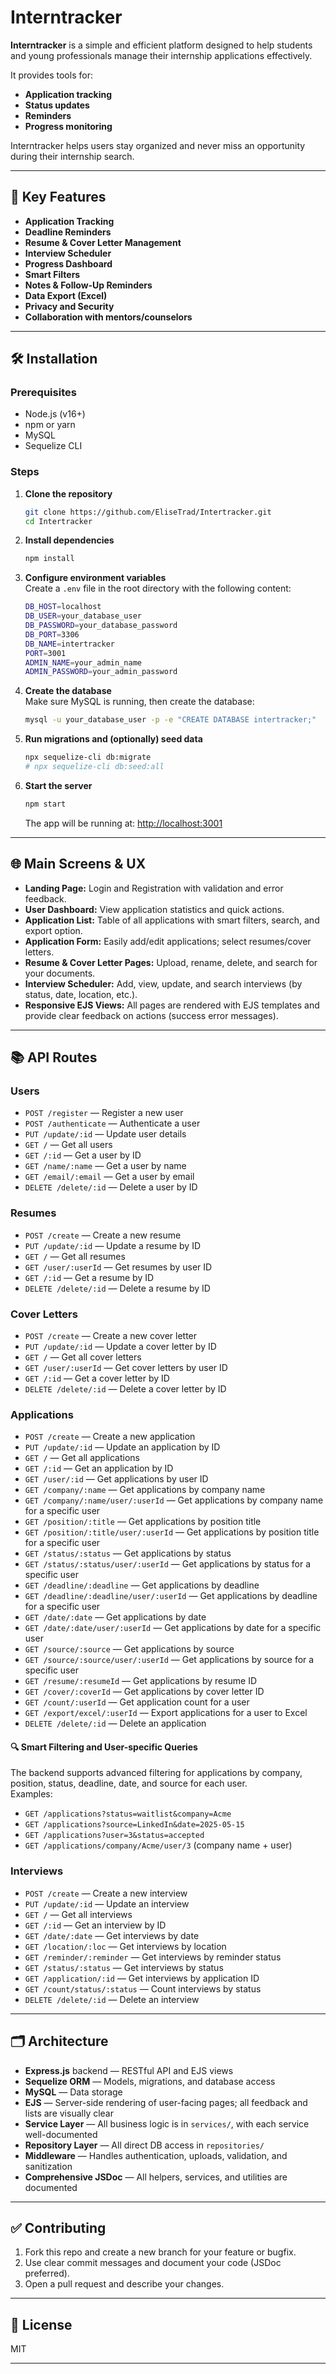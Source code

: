 # Interntracker

**Interntracker** is a simple and efficient platform designed to help students and young professionals manage their internship applications effectively.

It provides tools for:
- **Application tracking**
- **Status updates**
- **Reminders**
- **Progress monitoring**

Interntracker helps users stay organized and never miss an opportunity during their internship search.

---

## 🔑 Key Features

- **Application Tracking**  
- **Deadline Reminders**  
- **Resume & Cover Letter Management**  
- **Interview Scheduler**  
- **Progress Dashboard**  
- **Smart Filters**  
- **Notes & Follow-Up Reminders**  
- **Data Export (Excel)**  
- **Privacy and Security**  
- **Collaboration with mentors/counselors**  

---

## 🛠 Installation

### Prerequisites
- Node.js (v16+)
- npm or yarn
- MySQL
- Sequelize CLI

### Steps

1. **Clone the repository**
   ```bash
   git clone https://github.com/EliseTrad/Intertracker.git
   cd Intertracker
   ```

2. **Install dependencies**
   ```bash
   npm install
   ```

3. **Configure environment variables**  
   Create a `.env` file in the root directory with the following content:
   ```bash
   DB_HOST=localhost
   DB_USER=your_database_user
   DB_PASSWORD=your_database_password
   DB_PORT=3306
   DB_NAME=intertracker
   PORT=3001
   ADMIN_NAME=your_admin_name
   ADMIN_PASSWORD=your_admin_password

   ```

4. **Create the database**  
   Make sure MySQL is running, then create the database:
   ```bash
   mysql -u your_database_user -p -e "CREATE DATABASE intertracker;"
   ```

5. **Run migrations and (optionally) seed data**
   ```bash
   npx sequelize-cli db:migrate
   # npx sequelize-cli db:seed:all
   ```

6. **Start the server**
   ```bash
   npm start
   ```
   The app will be running at: [http://localhost:3001](http://localhost:3001)

---

## 🌐 Main Screens & UX

- **Landing Page:** Login and Registration with validation and error feedback.
- **User Dashboard:** View application statistics and quick actions.
- **Application List:** Table of all applications with smart filters, search, and export option.
- **Application Form:** Easily add/edit applications; select resumes/cover letters.
- **Resume & Cover Letter Pages:** Upload, rename, delete, and search for your documents.
- **Interview Scheduler:** Add, view, update, and search interviews (by status, date, location, etc.).
- **Responsive EJS Views:** All pages are rendered with EJS templates and provide
                            clear feedback on actions (success error messages).

---

## 📚 API Routes

### Users
- `POST /register`             — Register a new user
- `POST /authenticate`         — Authenticate a user
- `PUT /update/:id`            — Update user details
- `GET /`                      — Get all users
- `GET /:id`                   — Get a user by ID
- `GET /name/:name`            — Get a user by name
- `GET /email/:email`          — Get a user by email
- `DELETE /delete/:id`         — Delete a user by ID

### Resumes
- `POST /create`               — Create a new resume
- `PUT /update/:id`            — Update a resume by ID
- `GET /`                      — Get all resumes
- `GET /user/:userId`          — Get resumes by user ID
- `GET /:id`                   — Get a resume by ID
- `DELETE /delete/:id`         — Delete a resume by ID

### Cover Letters
- `POST /create`               — Create a new cover letter
- `PUT /update/:id`            — Update a cover letter by ID
- `GET /`                      — Get all cover letters
- `GET /user/:userId`          — Get cover letters by user ID
- `GET /:id`                   — Get a cover letter by ID
- `DELETE /delete/:id`         — Delete a cover letter by ID

### Applications
- `POST /create`                           — Create a new application
- `PUT /update/:id`                        — Update an application by ID
- `GET /`                                  — Get all applications
- `GET /:id`                               — Get an application by ID
- `GET /user/:id`                          — Get applications by user ID
- `GET /company/:name`                     — Get applications by company name
- `GET /company/:name/user/:userId`        — Get applications by company name for a specific user
- `GET /position/:title`                   — Get applications by position title
- `GET /position/:title/user/:userId`      — Get applications by position title for a specific user
- `GET /status/:status`                    — Get applications by status
- `GET /status/:status/user/:userId`       — Get applications by status for a specific user
- `GET /deadline/:deadline`                — Get applications by deadline
- `GET /deadline/:deadline/user/:userId`   — Get applications by deadline for a specific user
- `GET /date/:date`                        — Get applications by date
- `GET /date/:date/user/:userId`           — Get applications by date for a specific user
- `GET /source/:source`                    — Get applications by source
- `GET /source/:source/user/:userId`       — Get applications by source for a specific user
- `GET /resume/:resumeId`                  — Get applications by resume ID
- `GET /cover/:coverId`                    — Get applications by cover letter ID
- `GET /count/:userId`                     — Get application count for a user
- `GET /export/excel/:userId`              — Export applications for a user to Excel
- `DELETE /delete/:id`                     — Delete an application

#### 🔍 **Smart Filtering and User-specific Queries**
The backend supports advanced filtering for applications by company, position, status, deadline, date, and source for each user.  
Examples:  
- `GET /applications?status=waitlist&company=Acme`  
- `GET /applications?source=LinkedIn&date=2025-05-15`  
- `GET /applications?user=3&status=accepted`  
- `GET /applications/company/Acme/user/3` (company name + user)

### Interviews
- `POST /create`                           — Create a new interview
- `PUT /update/:id`                        — Update an interview
- `GET /`                                  — Get all interviews
- `GET /:id`                               — Get an interview by ID
- `GET /date/:date`                        — Get interviews by date
- `GET /location/:loc`                     — Get interviews by location
- `GET /reminder/:reminder`                — Get interviews by reminder status
- `GET /status/:status`                    — Get interviews by status
- `GET /application/:id`                   — Get interviews by application ID
- `GET /count/status/:status`              — Count interviews by status
- `DELETE /delete/:id`                     — Delete an interview

---

## 🗂 Architecture

- **Express.js** backend — RESTful API and EJS views
- **Sequelize ORM** — Models, migrations, and database access
- **MySQL** — Data storage
- **EJS** — Server-side rendering of user-facing pages; all feedback and lists are visually clear
- **Service Layer** — All business logic is in `services/`, with each service well-documented
- **Repository Layer** — All direct DB access in `repositories/`
- **Middleware** — Handles authentication, uploads, validation, and sanitization
- **Comprehensive JSDoc** — All helpers, services, and utilities are documented

---

## ✅ Contributing

1. Fork this repo and create a new branch for your feature or bugfix.
2. Use clear commit messages and document your code (JSDoc preferred).
3. Open a pull request and describe your changes.

---

## 📄 License

MIT

---
